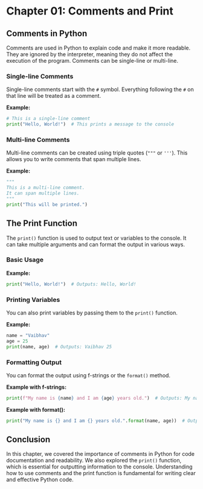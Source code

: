 # Chapter 01: Comments and Print

## Comments in Python

Comments are used in Python to explain code and make it more readable. They are ignored by the interpreter, meaning they do not affect the execution of the program. Comments can be single-line or multi-line.

### Single-line Comments

Single-line comments start with the `#` symbol. Everything following the `#` on that line will be treated as a comment.

**Example:**
```python
# This is a single-line comment
print("Hello, World!")  # This prints a message to the console
```

### Multi-line Comments

Multi-line comments can be created using triple quotes (`"""` or `'''`). This allows you to write comments that span multiple lines.

**Example:**
```python
"""
This is a multi-line comment.
It can span multiple lines.
"""
print("This will be printed.")
```

## The Print Function

The `print()` function is used to output text or variables to the console. It can take multiple arguments and can format the output in various ways.

### Basic Usage

**Example:**
```python
print("Hello, World!")  # Outputs: Hello, World!
```

### Printing Variables

You can also print variables by passing them to the `print()` function.

**Example:**
```python
name = "Vaibhav"
age = 25
print(name, age)  # Outputs: Vaibhav 25
```

### Formatting Output

You can format the output using f-strings or the `format()` method.

**Example with f-strings:**
```python
print(f"My name is {name} and I am {age} years old.")  # Outputs: My name is Vaibhav and I am 25 years old.
```

**Example with format():**
```python
print("My name is {} and I am {} years old.".format(name, age))  # Outputs: My name is Vaibhav and I am 25 years old.
```

## Conclusion

In this chapter, we covered the importance of comments in Python for code documentation and readability. We also explored the `print()` function, which is essential for outputting information to the console. Understanding how to use comments and the print function is fundamental for writing clear and effective Python code.